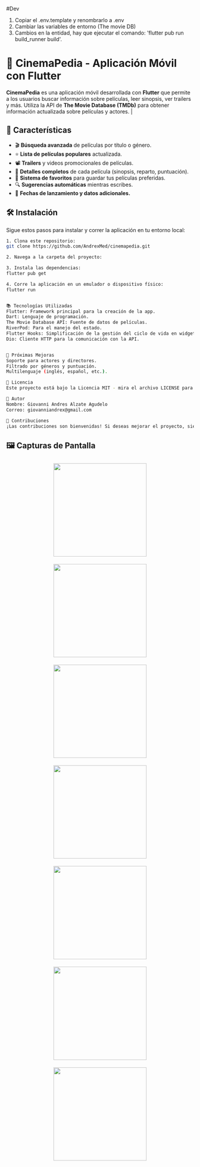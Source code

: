 
#Dev
1. Copiar el .env.template y renombrarlo a .env
2. Cambiar las variables de entorno (The movie DB)
3. Cambios en la entidad, hay que ejecutar el comando: 'flutter pub run build_runner build'.

# 🎥 CinemaPedia - Aplicación Móvil con Flutter

**CinemaPedia** es una aplicación móvil desarrollada con **Flutter** que permite a los usuarios buscar información sobre películas, leer sinopsis, ver trailers y más. Utiliza la API de **The Movie Database (TMDb)** para obtener información actualizada sobre películas y actores.         |

## 🚀 Características

- 🎬 **Búsqueda avanzada** de películas por título o género.
- ⭐ **Lista de películas populares** actualizada.
- 📽️ **Trailers** y videos promocionales de películas.
- 🎥 **Detalles completos** de cada película (sinopsis, reparto, puntuación).
- 💾 **Sistema de favoritos** para guardar tus películas preferidas.
- 🔍 **Sugerencias automáticas** mientras escribes.
- 📅 **Fechas de lanzamiento y datos adicionales.**

## 🛠️ Instalación

Sigue estos pasos para instalar y correr la aplicación en tu entorno local:

```bash
1. Clona este repositorio:
git clone https://github.com/AndrexMed/cinemapedia.git

2. Navega a la carpeta del proyecto:

3. Instala las dependencias:
flutter pub get

4. Corre la aplicación en un emulador o dispositivo físico:
flutter run


📚 Tecnologías Utilizadas
Flutter: Framework principal para la creación de la app.
Dart: Lenguaje de programación.
The Movie Database API: Fuente de datos de películas.
RiverPod: Para el manejo del estado.
Flutter Hooks: Simplificación de la gestión del ciclo de vida en widgets.
Dio: Cliente HTTP para la comunicación con la API.


🌟 Próximas Mejoras
Soporte para actores y directores.
Filtrado por géneros y puntuación.
Multilenguaje (inglés, español, etc.).

📄 Licencia
Este proyecto está bajo la Licencia MIT - mira el archivo LICENSE para más detalles.

👤 Autor
Nombre: Giovanni Andres Alzate Agudelo
Correo: giovanniandrex@gmail.com

📝 Contribuciones
¡Las contribuciones son bienvenidas! Si deseas mejorar el proyecto, siéntete libre de crear un pull request o abrir un issue.
```

## 🖼️ Capturas de Pantalla   
<div style="display: flex; flex-wrap: wrap; justify-content: space-around;">
    <img src="assets/screenshots/home.jpg" width="250" style="margin: 10px;">
    <img src="assets/screenshots/home2.jpg" width="250" style="margin: 10px;">
    <img src="assets/screenshots/movie-detail.jpg" width="250" style="margin: 10px;">
    <img src="assets/screenshots/movie-video.jpg" width="250" style="margin: 10px;">
    <img src="assets/screenshots/movie.jpg" width="250" style="margin: 10px;">
    <img src="assets/screenshots/populares.jpg" width="250" style="margin: 10px;">
    <img src="assets/screenshots/search.jpg" width="250" style="margin: 10px;">
</div>
